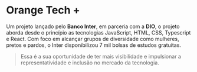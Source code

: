 #  Orange Tech +
Um projeto lançado pelo **Banco Inter**, em parceria com a **DIO**, o projeto aborda desde o princípio as tecnologias JavaScript, HTML, CSS, Typescript e React. 
Com foco em alcançar grupos de diversidade como mulheres, pretos e pardos, o Inter disponibilizou 7 mil bolsas de estudos gratuitas.
> Essa é a sua oportunidade de ter mais visibilidade e impulsionar a representatividade e inclusão no mercado da tecnologia.

